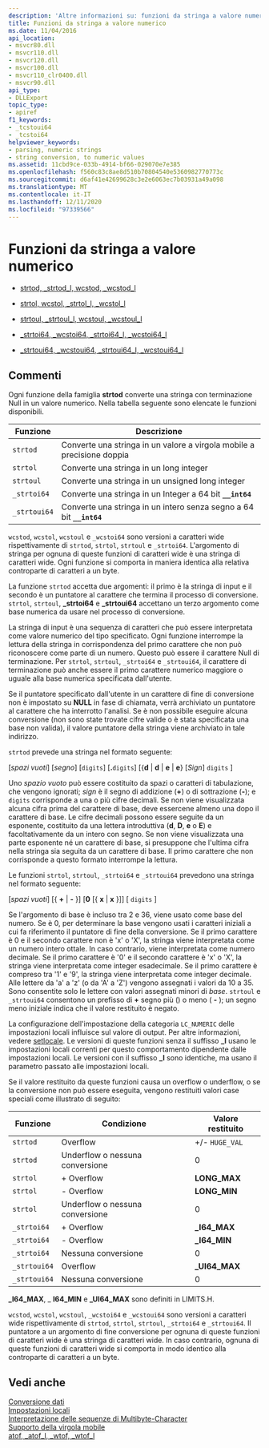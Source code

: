 ```yaml
---
description: 'Altre informazioni su: funzioni da stringa a valore numerico'
title: Funzioni da stringa a valore numerico
ms.date: 11/04/2016
api_location:
- msvcr80.dll
- msvcr110.dll
- msvcr120.dll
- msvcr100.dll
- msvcr110_clr0400.dll
- msvcr90.dll
api_type:
- DLLExport
topic_type:
- apiref
f1_keywords:
- _tcstoui64
- _tcstoi64
helpviewer_keywords:
- parsing, numeric strings
- string conversion, to numeric values
ms.assetid: 11cbd9ce-033b-4914-bf66-029070e7e385
ms.openlocfilehash: f560c83c8ae8d510b70804540e5360982770773c
ms.sourcegitcommit: d6af41e42699628c3e2e6063ec7b03931a49a098
ms.translationtype: MT
ms.contentlocale: it-IT
ms.lasthandoff: 12/11/2020
ms.locfileid: "97339566"
---
```

# <a name="string-to-numeric-value-functions"></a>Funzioni da stringa a valore numerico

- [strtod, _strtod_l, wcstod, _wcstod_l](../c-runtime-library/reference/strtod-strtod-l-wcstod-wcstod-l.md)

- [strtol, wcstol, _strtol_l, _wcstol_l](../c-runtime-library/reference/strtol-wcstol-strtol-l-wcstol-l.md)

- [strtoul, _strtoul_l, wcstoul, _wcstoul_l](../c-runtime-library/reference/strtoul-strtoul-l-wcstoul-wcstoul-l.md)

- [_strtoi64, _wcstoi64, _strtoi64_l, _wcstoi64_l](../c-runtime-library/reference/strtoi64-wcstoi64-strtoi64-l-wcstoi64-l.md)

- [_strtoui64, _wcstoui64, _strtoui64_l, _wcstoui64_l](../c-runtime-library/reference/strtoui64-wcstoui64-strtoui64-l-wcstoui64-l.md)

## <a name="remarks"></a>Commenti

Ogni funzione della famiglia **strtod** converte una stringa con terminazione Null in un valore numerico. Nella tabella seguente sono elencate le funzioni disponibili.

|Funzione|Descrizione|
|--------------|-----------------|
|`strtod`|Converte una stringa in un valore a virgola mobile a precisione doppia|
|`strtol`|Converte una stringa in un long integer|
|`strtoul`|Converte una stringa in un unsigned long integer|
|`_strtoi64`|Converte una stringa in un Integer a 64 bit **`__int64`**|
|`_strtoui64`|Converte una stringa in un intero senza segno a 64 bit **`__int64`**|

`wcstod`, `wcstol`, `wcstoul` e `_wcstoi64` sono versioni a caratteri wide rispettivamente di `strtod`, `strtol`, `strtoul` e `_strtoi64`. L'argomento di stringa per ognuna di queste funzioni di caratteri wide è una stringa di caratteri wide. Ogni funzione si comporta in maniera identica alla relativa controparte di caratteri a un byte.

La funzione `strtod` accetta due argomenti: il primo è la stringa di input e il secondo è un puntatore al carattere che termina il processo di conversione. `strtol`, `strtoul`, **_strtoi64** e **_strtoui64** accettano un terzo argomento come base numerica da usare nel processo di conversione.

La stringa di input è una sequenza di caratteri che può essere interpretata come valore numerico del tipo specificato. Ogni funzione interrompe la lettura della stringa in corrispondenza del primo carattere che non può riconoscere come parte di un numero. Questo può essere il carattere Null di terminazione. Per `strtol`, `strtoul`, `_strtoi64` e `_strtoui64`, il carattere di terminazione può anche essere il primo carattere numerico maggiore o uguale alla base numerica specificata dall'utente.

Se il puntatore specificato dall'utente in un carattere di fine di conversione non è impostato su **NULL** in fase di chiamata, verrà archiviato un puntatore al carattere che ha interrotto l'analisi. Se è non possibile eseguire alcuna conversione (non sono state trovate cifre valide o è stata specificata una base non valida), il valore puntatore della stringa viene archiviato in tale indirizzo.

`strtod` prevede una stringa nel formato seguente:

[*spazi vuoti*] [*segno*] [`digits`] [**.**`digits`] [{**d** &#124; **d** &#124; **e** &#124; **e**} [*Sign*] `digits` ]

Uno *spazio vuoto* può essere costituito da spazi o caratteri di tabulazione, che vengono ignorati; *sign* è il segno di addizione (**+**) o di sottrazione (**-**); e `digits` corrisponde a una o più cifre decimali. Se non viene visualizzata alcuna cifra prima del carattere di base, deve essercene almeno una dopo il carattere di base. Le cifre decimali possono essere seguite da un esponente, costituito da una lettera introduttiva (**d**, **D**, **e** o **E**) e facoltativamente da un intero con segno. Se non viene visualizzata una parte esponente né un carattere di base, si presuppone che l'ultima cifra nella stringa sia seguita da un carattere di base. Il primo carattere che non corrisponde a questo formato interrompe la lettura.

Le funzioni `strtol`, `strtoul`, `_strtoi64` e `_strtoui64` prevedono una stringa nel formato seguente:

[*spazi vuoti*] [{ **+** &#124; **-** }] [**0** [{ **x** &#124; **x** }]] [ `digits` ]

Se l'argomento di base è incluso tra 2 e 36, viene usato come base del numero. Se è 0, per determinare la base vengono usati i caratteri iniziali a cui fa riferimento il puntatore di fine della conversione. Se il primo carattere è 0 e il secondo carattere non è 'x' o 'X', la stringa viene interpretata come un numero intero ottale. In caso contrario, viene interpretata come numero decimale. Se il primo carattere è '0' e il secondo carattere è 'x' o 'X', la stringa viene interpretata come integer esadecimale. Se il primo carattere è compreso tra '1' e '9', la stringa viene interpretata come integer decimale. Alle lettere da 'a' a 'z' (o da 'A' a 'Z') vengono assegnati i valori da 10 a 35. Sono consentite solo le lettere con valori assegnati minori di *base*. `strtoul` e `_strtoui64` consentono un prefisso di **+** segno più () o meno ( **-** ); un segno meno iniziale indica che il valore restituito è negato.

La configurazione dell'impostazione della categoria `LC_NUMERIC` delle impostazioni locali influisce sul valore di output. Per altre informazioni, vedere [setlocale](../c-runtime-library/reference/setlocale-wsetlocale.md). Le versioni di queste funzioni senza il suffisso **_l** usano le impostazioni locali correnti per questo comportamento dipendente dalle impostazioni locali. Le versioni con il suffisso **_l** sono identiche, ma usano il parametro passato alle impostazioni locali.

Se il valore restituito da queste funzioni causa un overflow o underflow, o se la conversione non può essere eseguita, vengono restituiti valori case speciali come illustrato di seguito:

|Funzione|Condizione|Valore restituito|
|--------------|---------------|--------------------|
|`strtod`|Overflow|+/- `HUGE_VAL`|
|`strtod`|Underflow o nessuna conversione|0|
|`strtol`|+ Overflow|**LONG_MAX**|
|`strtol`|- Overflow|**LONG_MIN**|
|`strtol`|Underflow o nessuna conversione|0|
|`_strtoi64`|+ Overflow|**_I64_MAX**|
|`_strtoi64`|- Overflow|**_I64_MIN**|
|`_strtoi64`|Nessuna conversione|0|
|`_strtoui64`|Overflow|**_UI64_MAX**|
|`_strtoui64`|Nessuna conversione|0|

**_I64_MAX**, _ **I64_MIN** e **_UI64_MAX** sono definiti in LIMITS.H.

`wcstod`, `wcstol`, `wcstoul`, `_wcstoi64` e `_wcstoui64` sono versioni a caratteri wide rispettivamente di `strtod`, `strtol`, `strtoul`, `_strtoi64` e `_strtoui64`. Il puntatore a un argomento di fine conversione per ognuna di queste funzioni di caratteri wide è una stringa di caratteri wide. In caso contrario, ognuna di queste funzioni di caratteri wide si comporta in modo identico alla controparte di caratteri a un byte.

## <a name="see-also"></a>Vedi anche

[Conversione dati](../c-runtime-library/data-conversion.md)<br/>
[Impostazioni locali](../c-runtime-library/locale.md)<br/>
[Interpretazione delle sequenze di Multibyte-Character](../c-runtime-library/interpretation-of-multibyte-character-sequences.md)<br/>
[Supporto della virgola mobile](../c-runtime-library/floating-point-support.md)<br/>
[atof, _atof_l, _wtof, _wtof_l](../c-runtime-library/reference/atof-atof-l-wtof-wtof-l.md)
